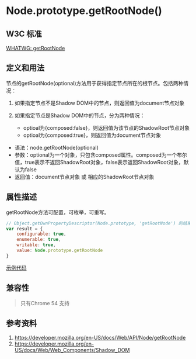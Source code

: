 # Node.prototype.getRootNode()

## W3C 标准
[WHATWG: getRootNode](https://dom.spec.whatwg.org/#dom-node-getrootnode)

## 定义和用法
节点的getRootNode(optional)方法用于获得指定节点所在的根节点。包括两种情况：

1. 如果指定节点不是Shadow DOM中的节点，则返回值为document节点对象
2. 如果指定节点是Shadow DOM中的节点，分为两种情况：

    - optioal为{composed:false}，则返回值为该节点的ShadowRoot节点对象
    - optioal为{composed:true}，则返回值为document节点对象

- 语法：node.getRootNode(optional)
- 参数：optional为一个对象，只包含composed属性。composed为一个布尔值，true表示不返回ShadowRoot对象，false表示返回ShadowRoot对象，默认为false
- 返回值：document节点对象 或 相应的ShadowRoot节点对象

## 属性描述
getRootNode方法可配置，可枚举，可重写。
```javascript
// Object.getOwnPropertyDescriptor(Node.prototype, 'getRootNode') 的结果如下：
var result = {
    configurable: true,
    enumerable: true,
    writable: true,
    value: Node.prototype.getRootNode
}
```

[示例代码](./getRootNode().html)

## 兼容性
> 只有Chrome 54 支持

## 参考资料
1. https://developer.mozilla.org/en-US/docs/Web/API/Node/getRootNode
2. https://developer.mozilla.org/en-US/docs/Web/Web_Components/Shadow_DOM